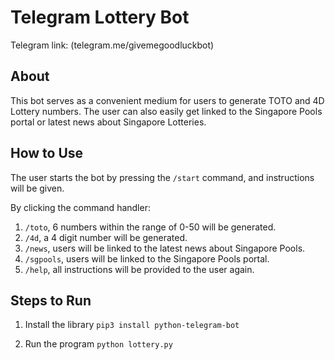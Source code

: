 # Telegram Lottery Bot 

Telegram link: (telegram.me/givemegoodluckbot)

## About
This bot serves as a convenient medium for users to generate TOTO and 4D Lottery numbers.  The user can also easily get linked to the Singapore Pools portal or latest news about Singapore Lotteries.  

## How to Use 
The user starts the bot by pressing the ```/start``` command, and instructions will be given.  

By clicking the command handler:
1. ```/toto```, 6 numbers within the range of 0-50 will be generated.  
2. ```/4d```, a 4 digit number will be generated. 
3. ```/news```, users will be linked to the latest news about Singapore Pools.
4. ```/sgpools```, users will be linked to the Singapore Pools portal.  
5. ```/help```, all instructions will be provided to the user again.

## Steps to Run 
1. Install the library 
```pip3 install python-telegram-bot``` 

2. Run the program 
```python lottery.py```

